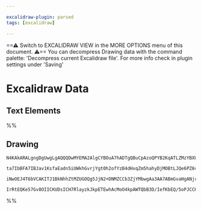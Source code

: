 ```yaml
---

excalidraw-plugin: parsed
tags: [excalidraw]

---
```

==⚠  Switch to EXCALIDRAW VIEW in the MORE OPTIONS menu of this document. ⚠== You can decompress Drawing data with the command palette: 'Decompress current Excalidraw file'. For more info check in plugin settings under 'Saving'


# Excalidraw Data
## Text Elements
%%
## Drawing
```compressed-json
N4KAkARALgngDgUwgLgAQQQDwMYEMA2AlgCYBOuA7hADTgQBuCpAzoQPYB2KqATLZMzYBXUtiRoIACyhQ4zZAHoFAc0JRJQgEYA6bGwC2CgF7N6hbEcK4OCtptbErHALRY8RMpWdx8Q1TdIEfARcZgRmBShcZQUebQAWbQBGGjoghH0EDihmbgBtAF1+CFw4OABlKKhxVFAwSHUMmohiXFIAa1T6hkIECgAhXGx25VJhDmIAYTZ8NlJuCABiADNV

ta7IbBFA7IBJav1KsfaEadn5iUWkhGvrjYgt0h2ofYzB4dHxqZm5hahyDjMOBtLJQe6PZ6vfQAMUI+HwlRgwQWgg84O2oKhRzYJwA6iR1Nw+OBNhi9gdsSdEciJKiSOinpiDgAlYTKSQccK5NBJfikxnkjIAeWB2DUMG4SQADFK+Q8yS8DtDOFBobh9HCJWgAKxyiFMjLK7LlQhGGo8WUk+UCxUZAAqWCgAEEiMouBJgsswXqFVioqRnU82BRJCF

iNwOEJ4T6bVCAKITJ1BkNhhZtMZUGOQg5JjN2+DNMZCCb3ZjYMbwgAa3AA7ABmGvaHgANjrzelAA46wBODvxOsduVliv4ACa3HiNal2h73e7rYbHe7UubPF1VqMbAM3Dq3XoBCENSSJIAvlmDfpWcXiJzmNz0EWS3LRiQTWaI1H8M/SK/qnBuOu3QvsQACybDEAgCa4JowThmgywEGE34kGcvxoLukD9DMcHoIskzdvh+EbJAzIIMoUZtAsixxgA

IrRtEQKe57Gv8OIICKUDsICH7RlayzkJkpETEwhAcMoO4kpAWTQbB3D/IefKbEQ/5oPJCCKRAHDqjUakacIUBEJycmkIeTFWnYABWCDYDk5RaXAYEQVBMEIDhCH4EhVpDJxjB2lu+ASfUDQFgs/EIK55CZpJ8rMFABj5ogPFftFszDK53DuZ5QUQPgoTOjZhC+f5SWnuAZ50MscLhDuJ4gCeQA==
```
%%
